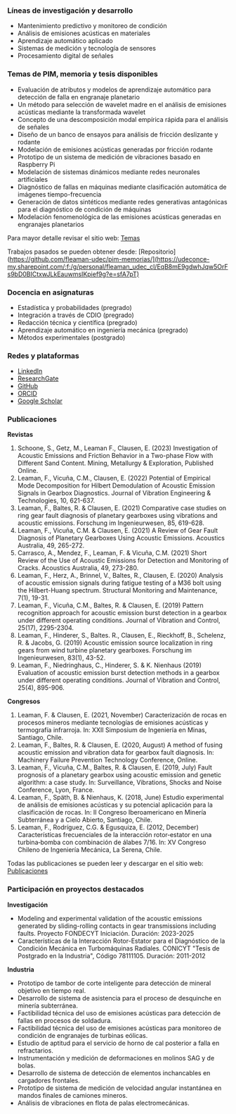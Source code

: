 ### Líneas de investigación y desarrollo

- Mantenimiento predictivo y monitoreo de condición
- Análisis de emisiones acústicas en materiales
- Aprendizaje automático aplicado
- Sistemas de medición y tecnología de sensores
- Procesamiento digital de señales


### Temas de PIM, memoria y tesis disponibles

- Evaluación de atributos y modelos de aprendizaje automático para detección de falla en engranaje planetario
- Un método para selección de wavelet madre en el análisis de emisiones acústicas mediante la transformada wavelet
- Concepto de una descomposición modal empírica rápida para el análisis de señales
- Diseño de un banco de ensayos para análisis de fricción deslizante y rodante
- Modelación de emisiones acústicas generadas por fricción rodante
- Prototipo de un sistema de medición de vibraciones basado en Raspberry Pi
- Modelación de sistemas dinámicos mediante redes neuronales artificiales
- Diagnóstico de fallas en máquinas mediante clasificación automática de imágenes tiempo-frecuencia
- Generación de datos sintéticos mediante redes generativas antagónicas para el diagnóstico de condición de máquinas
- Modelación fenomenológica de las emisiones acústicas generadas en engranajes planetarios

Para mayor detalle revisar el sitio web: [Temas](https://github.com/fleaman-udec/pim-memorias/)

Trabajos pasados se pueden obtener desde: [Repositorio](https://github.com/fleaman-udec/pim-memorias/](https://udeconce-my.sharepoint.com/:f:/g/personal/fleaman_udec_cl/EqB8mE9gdwhJqw5OrFs9bD0BICtxwJLkEauwmsIKpief9g?e=sfA7pT)

### Docencia en asignaturas

- Estadística y probabilidades (pregrado)
- Integración a través de CDIO (pregrado)
- Redacción técnica y científica (pregrado)
- Aprendizaje automático en ingeniería mecánica (pregrado)
- Métodos experimentales (postgrado)

### Redes y plataformas

- [LinkedIn](https://www.linkedin.com/in/felix-leaman/)
- [ResearchGate](https://www.researchgate.net/profile/Felix-Leaman/)
- [GitHub](https://github.com/fleaman-udec/)
- [ORCID](https://orcid.org/0000-0003-1009-5368)
- [Google Scholar](https://scholar.google.com/citations?user=4GOSS8MAAAAJ&hl=es)

### Publicaciones

**Revistas**
1. Schoone, S., Getz, M., Leaman F., Clausen, E. (2023) Investigation of Acoustic Emissions and Friction Behavior in a Two-phase Flow with Different Sand Content. Mining, Metallurgy & Exploration, Published Online.
2. Leaman, F., Vicuña, C.M., Clausen, E. (2022) Potential of Empirical Mode Decomposition for Hilbert Demodulation of Acoustic Emission Signals in Gearbox Diagnostics. Journal of Vibration Engineering & Technologies, 10, 621-637.
3. Leaman, F., Baltes, R. & Clausen, E. (2021) Comparative case studies on ring gear fault diagnosis of planetary gearboxes using vibrations and acoustic emissions. Forschung im Ingenieurwesen, 85, 619-628. 
4. Leaman, F., Vicuña, C.M. & Clausen, E. (2021) A Review of Gear Fault Diagnosis of Planetary Gearboxes Using Acoustic Emissions. Acoustics Australia, 49, 265-272.
5. Carrasco, A., Mendez, F., Leaman, F. & Vicuña, C.M. (2021) Short Review of the Use of Acoustic Emissions for Detection and Monitoring of Cracks. Acoustics Australia, 49, 273-280.
6. Leaman, F., Herz, A., Brinnel, V., Baltes, R., Clausen, E. (2020) Analysis of acoustic emission signals during fatigue testing of a M36 bolt using the Hilbert-Huang spectrum. Structural Monitoring and Maintenance, 7(1), 19-31.
7. Leaman, F., Vicuña, C.M., Baltes, R. & Clausen, E. (2019) Pattern recognition approach for acoustic emission burst detection in a gearbox under different operating conditions. Journal of Vibration and Control, 25(17), 2295-2304.
8. Leaman, F., Hinderer, S., Baltes. R., Clausen, E., Rieckhoff, B., Schelenz, R. & Jacobs, G. (2019) Acoustic emission source localization in ring gears from wind turbine planetary gearboxes. Forschung im Ingenieurwesen, 83(1), 43-52.
9. Leaman, F., Niedringhaus, C., Hinderer, S. & K. Nienhaus (2019) Evaluation of acoustic emission burst detection methods in a gearbox under different operating conditions. Journal of Vibration and Control, 25(4), 895-906. 

**Congresos**
1. Leaman, F. & Clausen, E. (2021, November) Caracterización de rocas en procesos mineros mediante tecnologías de emisiones acústicas y termografía infrarroja. In: XXII Simposium de Ingeniería en Minas, Santiago, Chile.
2. Leaman, F., Baltes, R. & Clausen, E. (2020, August) A method of fusing acoustic emission and vibration data for gearbox fault diagnosis. In: Machinery Failure Prevention Technology Conference, Online.
3. Leaman, F., Vicuña, C.M., Baltes, R. & Clausen, E. (2019, July) Fault prognosis of a planetary gearbox using acoustic emission and genetic algorithm: a case study. In: Surveillance, Vibrations, Shocks and Noise Conference, Lyon, France.
4. Leaman, F., Späth, B. & Nienhaus, K. (2018, June) Estudio experimental de análisis de emisiones acústicas y su potencial aplicación para la clasificación de rocas. In: II Congreso Iberoamericano en Minería Subterránea y a Cielo Abierto, Santiago, Chile.
5. Leaman, F., Rodríguez, C.G. & Egusquiza, E. (2012, December) Características frecuenciales de la interacción rotor‑estator en una turbina‑bomba con combinación de álabes 7/16. In: XV Congreso Chileno de Ingeniería Mecánica, La Serena, Chile.

Todas las publicaciones se pueden leer y descargar en el sitio web: [Publicaciones](https://www.researchgate.net/profile/Felix-Leaman/research)

### Participación en proyectos destacados

**Investigación**
- Modeling and experimental validation of the acoustic emissions generated by sliding-rolling contacts in gear transmissions including faults. Proyecto FONDECYT Iniciación. Duración: 2023-2025
- Características de la Interacción Rotor-Estator para el Diagnóstico de la Condición Mecánica en Turbomáquinas Radiales. CONICYT "Tesis de Postgrado en la Industria", Código 78111105. Duración: 2011-2012

**Industria**
- Prototipo de tambor de corte inteligente para detección de mineral objetivo en tiempo real.
- Desarrollo de sistema de asistencia para el proceso de desquinche en minería subterránea.
- Factibilidad técnica del uso de emisiones acústicas para detección de fallas en procesos de soldadura.
- Factibilidad técnica del uso de emisiones acústicas para monitoreo de condición de engranajes de turbinas eólicas.
- Estudio de aptitud para el servicio de horno de cal posterior a falla en refractarios.
- Instrumentación y medición de deformaciones en molinos SAG y de bolas.
- Desarrollo de sistema de detección de elementos inchancables en cargadores frontales.
- Prototipo de sistema de medición de velocidad angular instantánea en mandos finales de camiones mineros.
- Análisis de vibraciones en flota de palas electromecánicas.
